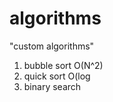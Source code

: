 # algorithms
"custom algorithms"
1) bubble sort O(N^2) 
2) quick sort O(log   
3) binary search         
   
         
  
 
   
  
  
 
  
